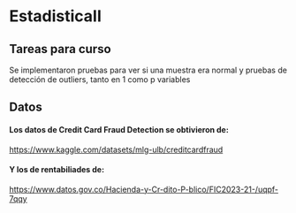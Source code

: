 # EstadisticaII

## Tareas para curso

Se implementaron pruebas para ver si una muestra era normal y pruebas de detección de outliers, tanto en 1 como p variables

## Datos
#### Los datos de Credit Card Fraud Detection se obtivieron de:

https://www.kaggle.com/datasets/mlg-ulb/creditcardfraud

#### Y los de rentabiliades de:

https://www.datos.gov.co/Hacienda-y-Cr-dito-P-blico/FIC2023-21-/uqpf-7qqy

